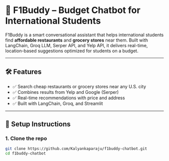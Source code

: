 # 🤖 F1Buddy – Budget Chatbot for International Students

F1Buddy is a smart conversational assistant that helps international students find **affordable restaurants** and **grocery stores** near them. Built with LangChain, Groq LLM, Serper API, and Yelp API, it delivers real-time, location-based suggestions optimized for students on a budget.

---

## 🛠️ Features

- ✅ Search cheap restaurants or grocery stores near any U.S. city
- ✅ Combines results from Yelp and Google (Serper)
- ✅ Real-time recommendations with price and address
- ✅ Built with LangChain, Groq, and Streamlit

---

## 🚀 Setup Instructions

### 1. Clone the repo
```bash
git clone https://github.com/Kalyankaparaju/f1buddy-chatbot.git
cd f1buddy-chatbot
